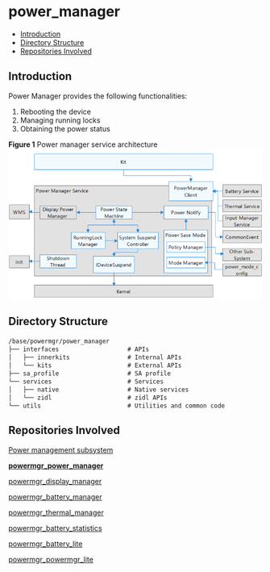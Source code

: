 # power\_manager<a name="EN-US_TOPIC_0000001115047353"></a>

- [Introduction](#section11660541593)
- [Directory Structure](#section19472752217)
- [Repositories Involved](#section63151229062)

## Introduction<a name="section11660541593"></a>

Power Manager provides the following functionalities:

1.  Rebooting the device
2.  Managing running locks
3.  Obtaining the power status

**Figure  1**  Power manager service architecture<a name="fig106301571239"></a> 
![](figures/power-management-subsystem-architecture.png "power-management-subsystem-architecture")

## Directory Structure<a name="section19472752217"></a>

```
/base/powermgr/power_manager
├── interfaces                   # APIs
│   ├── innerkits                # Internal APIs
│   └── kits                     # External APIs
├── sa_profile                   # SA profile
└── services                     # Services
│   ├── native                   # Native services
│   └── zidl                     # zidl APIs
└── utils                        # Utilities and common code
```

## Repositories Involved<a name="section63151229062"></a>

[Power management subsystem](https://gitee.com/openharmony/docs/blob/master/en/readme/power-management.md)

[**powermgr_power_manager**](https://gitee.com/openharmony/powermgr_power_manager)

[powermgr_display_manager](https://gitee.com/openharmony/powermgr_display_manager)

[powermgr_battery_manager](https://gitee.com/openharmony/powermgr_battery_manager)

[powermgr_thermal_manager](https://gitee.com/openharmony/powermgr_thermal_manager)

[powermgr_battery_statistics](https://gitee.com/openharmony/powermgr_battery_statistics)

[powermgr_battery_lite](https://gitee.com/openharmony/powermgr_battery_lite)

[powermgr_powermgr_lite](https://gitee.com/openharmony/powermgr_powermgr_lite)
